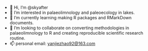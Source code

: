 - 👋 Hi, I’m @skyafter
- 👀 I’m interested in palaeolimnology and paleoecology in lakes. 
- 🌱 I’m currently learning making R packages and RMarkDown documents.
- 💞️ I’m looking to collaborate on converting methodologies in palaeolimnology to R and creating reproducible scientific research routine.
- 📫 personal email: yanjiezhao92@163.com

<!---
skyafter/skyafter is a ✨ special ✨ repository because its `README.md` (this file) appears on your GitHub profile.
You can click the Preview link to take a look at your changes.
--->
